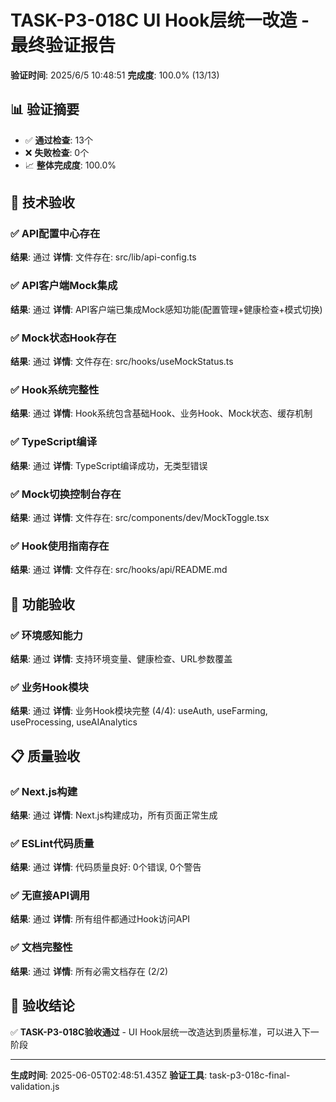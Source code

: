 # TASK-P3-018C UI Hook层统一改造 - 最终验证报告

**验证时间**: 2025/6/5 10:48:51
**完成度**: 100.0% (13/13)

## 📊 验证摘要

- ✅ **通过检查**: 13个
- ❌ **失败检查**: 0个
- 📈 **整体完成度**: 100.0%

## 🔧 技术验收


### ✅ API配置中心存在

**结果**: 通过
**详情**: 文件存在: src/lib/api-config.ts



### ✅ API客户端Mock集成

**结果**: 通过
**详情**: API客户端已集成Mock感知功能(配置管理+健康检查+模式切换)



### ✅ Mock状态Hook存在

**结果**: 通过
**详情**: 文件存在: src/hooks/useMockStatus.ts



### ✅ Hook系统完整性

**结果**: 通过
**详情**: Hook系统包含基础Hook、业务Hook、Mock状态、缓存机制



### ✅ TypeScript编译

**结果**: 通过
**详情**: TypeScript编译成功，无类型错误



### ✅ Mock切换控制台存在

**结果**: 通过
**详情**: 文件存在: src/components/dev/MockToggle.tsx



### ✅ Hook使用指南存在

**结果**: 通过
**详情**: 文件存在: src/hooks/api/README.md



## 🎯 功能验收


### ✅ 环境感知能力

**结果**: 通过
**详情**: 支持环境变量、健康检查、URL参数覆盖



### ✅ 业务Hook模块

**结果**: 通过
**详情**: 业务Hook模块完整 (4/4): useAuth, useFarming, useProcessing, useAIAnalytics



## 📋 质量验收


### ✅ Next.js构建

**结果**: 通过
**详情**: Next.js构建成功，所有页面正常生成



### ✅ ESLint代码质量

**结果**: 通过
**详情**: 代码质量良好: 0个错误, 0个警告



### ✅ 无直接API调用

**结果**: 通过
**详情**: 所有组件都通过Hook访问API



### ✅ 文档完整性

**结果**: 通过
**详情**: 所有必需文档存在 (2/2)



## 🎯 验收结论

✅ **TASK-P3-018C验收通过** - UI Hook层统一改造达到质量标准，可以进入下一阶段

---
**生成时间**: 2025-06-05T02:48:51.435Z
**验证工具**: task-p3-018c-final-validation.js

